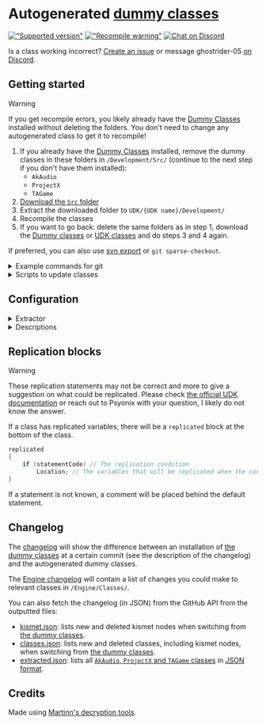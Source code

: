 <!-- 
DO NOT EDIT ./README.md, instead edit ./ci/templates/readme.md!
 -->
# Autogenerated [dummy classes][dc]

[!["Supported version"](https://img.shields.io/badge/Rocket%20League-v2.60-blue)](https://www.rocketleague.com/news/patch-notes-v2-60/)
[!["Recompile warning"](https://img.shields.io/badge/Recompile%20warnings-516-orange)](https://github.com/ghostrider-05/RL-dummy-classes2/issues/4)
[![Chat on Discord](https://img.shields.io/badge/chat-discord-5865F2?logo=discord)][discord]

Is a class working incorrect? [Create an issue](https://github.com/ghostrider-05/RL-dummy-classes2/issues) or message ghostrider-05 [on Discord][discord].

## Getting started

> [!WARNING]
> If you get recompile errors, you likely already have the [Dummy Classes][dc] installed without deleting the folders. You don't need to change any autogenerated class to get it to recompile!

1. If you already have the [Dummy Classes][dc] installed, remove the dummy classes in these folders in `/Development/Src/` (continue to the next step if you don't have them installed):
   - `AkAudio`
   - `ProjectX`
   - `TAGame`
2. [Download the `Src` folder](https://minhaskamal.github.io/DownGit/#/home?url=https://github.com/ghostrider-05/RL-dummy-classes2/tree/main/Src)
3. Extract the downloaded folder to `UDK/{UDK name}/Development/`
4. Recompile the classes
5. If you want to go back: delete the same folders as in step 1, download the [Dummy classes][dc] or [UDK classes](https://cdn.ghostrider-05.com/Src.zip) and do steps 3 and 4 again.

If preferred, you can also use [svn export](https://svnbook.red-bean.com/en/1.8/svn.ref.svn.c.export.html) or `git sparse-checkout`.

<details>
<summary>Example commands for git</summary>

### Installing

1. [Install Git](https://git-scm.com/book/en/v2/Getting-Started-Installing-Git) on your system. If you already have Git, you can skip this step.
1. Create a git project and add the autogenerated classes:

```sh
# Change this to your folder where UDK is installed
cd ./UDK/{UDK name}/Development/
git init
git remote add origin https://github.com/ghostrider-05/RL-dummy-classes2
git config core.sparsecheckout true
echo "Src/*" >> .git/info/sparse-checkout
git pull --depth=1 origin main
```

### Updating

To update when new classes are added, run the following commands:

```sh
# Go back to the /Development/ folder
cd ./UDK/{UDK name}/Development/
# Fetch updated classes
git pull --depth=1 origin main
# Recompile classes
cd ../Binaries/Win32/
UDK make -full
```

That's it!

</details>

<details>
<summary>Scripts to update classes</summary>

## Update to a new version

1. Update the game to the new version.
1. Set `Version` in `config.toml` to the new version.
1. Run `npm start`. Update all cases to recompile without errors.
1. Run `npm run github:new` to create a new pull request.
1. Merge the pull request.

## Sync with the dummy classes repo

To merge only some classes with the [Dummy classes repo][dc], as that repo is more used, run `npm run github:merge` and pick the classes to merge.

</details>

## Configuration

<details>
<summary>Extractor</summary>

[config.toml](./config.toml) is the configuration file for adding more options during the extraction.

Top level:

- `Version`: the current version of the game to extract

`AssetExtraction`:

- `IgnoredFlags`: these variable flags will be removed during the extraction
- `IgnoredDefaultProperties`: default properties that contain these words will be commented

</details>

<details>
<summary>Descriptions</summary>

Fill the [`description.toml`](./description.toml) configuration with the class descriptions.
When running the CI this file will be merged with the classes to combine the descriptions.

Special classes:

- `_DummyClass`: this will hold some descriptions commonly used in extracting the classes.
- `_ApplyToAll_DummyClass`: all properties listed in this class will be applied to all classes that have that property. Specify that property on a class to overwrite the descriptions or set it to empty to remove it.

Descriptions can be defined for:

- `Variables`
- `Structures.{Structure name}`
- `Enums`
- `DefaultVariables`
- `NodeInputs`
- `NodeOutputs`
- `NodeVariables`

All types use the property name as the key, except for the `Node*` types. These use the index of the link.
Example:

```toml
[MyClass.Variables]
PropertyName="Something interesting"

[MyKismetNode.NodeInputs]
0="The first input link"
```

</details>

## Replication blocks

> [!WARNING]
> These replication statements may not be correct and more to give a suggestion on what could be replicated. Please check [the official UDK documentation](https://docs.unrealengine.com/udk/Three/ReplicationHome.html) or reach out to Psyonix with your question, I likely do not know the answer.

If a class has replicated variables, there will be a `replicated` block at the bottom of the class.

```c++
replicated
{
    if (statementCode) // The replication condition
        Location; // The variables that will be replicated when the condition is true
}
```

If a statement is not known, a comment will be placed behind the default statement.

## Changelog

The [changelog](CHANGELOG.md) will show the difference between an installation of [the dummy classes][dc] at a certain commit (see the description of the changelog) and the autogenerated dummy classes.

The [Engine changelog](/ci/changelog/CHANGELOG_Engine.md) will contain a list of changes you could make to relevant classes in `/Engine/Classes/`.

You can also fetch the changelog (in JSON) from the GitHub API from the outputted files:

- [kismet.json](/ci/changelog/kismet.json): lists new and deleted kismet nodes when switching from [the dummy classes][dc].
- [classes.json](/ci/changelog/classes.json): lists new and deleted classes, including kismet nodes, when switching from [the dummy classes][dc].
- [extracted.json](/ci/changelog/extracted.json): lists all [`AkAudio`, `ProjectX` and `TAGame` classes](/Src/) in [JSON format](/ci/changelog/extracted-schema.json).

## Credits

Made using [Martinn's decryption tools](https://github.com/Martinii89/Unreal-Library).

[dc]: https://github.com/RocketLeagueMapMaking/RL-dummy-classes
[discord]: https://discord.com/channels/711882968200904715/1075042356765659137

<!-- markdownlint-disable-file MD033 -->